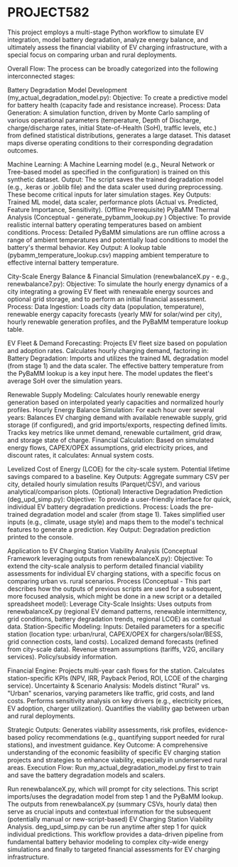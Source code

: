 ﻿# PROJECT582
This project employs a multi-stage Python workflow to simulate EV integration, model battery degradation, analyze energy balance, and ultimately assess the financial viability of EV charging infrastructure, with a special focus on comparing urban and rural deployments.


Overall Flow:
The process can be broadly categorized into the following interconnected stages:


Battery Degradation Model Development (my_actual_degradation_model.py):
Objective: To create a predictive model for battery health (capacity fade and resistance increase).
Process:
Data Generation: A simulation function, driven by Monte Carlo sampling of various operational parameters (temperature, Depth of Discharge, charge/discharge rates, initial State-of-Health (SoH), traffic levels, etc.) from defined statistical distributions, generates a large dataset. This dataset maps diverse operating conditions to their corresponding degradation outcomes.

Machine Learning: A Machine Learning model (e.g., Neural Network or Tree-based model as specified in the configuration) is trained on this synthetic dataset.
Output: The script saves the trained degradation model (e.g., .keras or .joblib file) and the data scaler used during preprocessing. These become critical inputs for later simulation stages.
Key Outputs: Trained ML model, data scaler, performance plots (Actual vs. Predicted, Feature Importance, Sensitivity).
(Offline Prerequisite) PyBaMM Thermal Analysis (Conceptual - generate_pybamm_lookup.py )
Objective: To provide realistic internal battery operating temperatures based on ambient conditions.
Process: Detailed PyBaMM simulations are run offline across a range of ambient temperatures and potentially load conditions to model the battery's thermal behavior.
Key Output: A lookup table (pybamm_temperature_lookup.csv) mapping ambient temperature to effective internal battery temperature.

City-Scale Energy Balance & Financial Simulation (renewbalanceX.py - e.g., renewbalance7.py):
Objective: To simulate the hourly energy dynamics of a city integrating a growing EV fleet with renewable energy sources and optional grid storage, and to perform an initial financial assessment.
Process:
Data Ingestion: Loads city data (population, temperature), renewable energy capacity forecasts (yearly MW for solar/wind per city), hourly renewable generation profiles, and the PyBaMM temperature lookup table.

EV Fleet & Demand Forecasting: Projects EV fleet size based on population and adoption rates. Calculates hourly charging demand, factoring in:
Battery Degradation: Imports and utilizes the trained ML degradation model (from stage 1) and the data scaler. The effective battery temperature from the PyBaMM lookup is a key input here. The model updates the fleet's average SoH over the simulation years.

Renewable Supply Modeling: Calculates hourly renewable energy generation based on interpolated yearly capacities and normalized hourly profiles.
Hourly Energy Balance Simulation: For each hour over several years:
Balances EV charging demand with available renewable supply, grid storage (if configured), and grid imports/exports, respecting defined limits.
Tracks key metrics like unmet demand, renewable curtailment, grid draw, and storage state of charge.
Financial Calculation: Based on simulated energy flows, CAPEX/OPEX assumptions, grid electricity prices, and discount rates, it calculates:
Annual system costs.

Levelized Cost of Energy (LCOE) for the city-scale system.
Potential lifetime savings compared to a baseline.
Key Outputs: Aggregate summary CSV per city, detailed hourly simulation results (Parquet/CSV), and various analytical/comparison plots.
(Optional) Interactive Degradation Prediction (deg_upd_simp.py):
Objective: To provide a user-friendly interface for quick, individual EV battery degradation predictions.
Process: Loads the pre-trained degradation model and scaler (from stage 1). Takes simplified user inputs (e.g., climate, usage style) and maps them to the model's technical features to generate a prediction.
Key Output: Degradation prediction printed to the console.

Application to EV Charging Station Viability Analysis (Conceptual Framework leveraging outputs from renewbalanceX.py):
Objective: To extend the city-scale analysis to perform detailed financial viability assessments for individual EV charging stations, with a specific focus on comparing urban vs. rural scenarios.
Process (Conceptual - This part describes how the outputs of previous scripts are used for a subsequent, more focused analysis, which might be done in a new script or a detailed spreadsheet model):
Leverage City-Scale Insights: Uses outputs from renewbalanceX.py (regional EV demand patterns, renewable intermittency, grid conditions, battery degradation trends, regional LCOE) as contextual data.
Station-Specific Modeling:
Inputs: Detailed parameters for a specific station (location type: urban/rural, CAPEX/OPEX for chargers/solar/BESS, grid connection costs, land costs). Localized demand forecasts (refined from city-scale data). Revenue stream assumptions (tariffs, V2G, ancillary services). Policy/subsidy information.

Financial Engine: Projects multi-year cash flows for the station. Calculates station-specific KPIs (NPV, IRR, Payback Period, ROI, LCOE of the charging service).
Uncertainty & Scenario Analysis:
Models distinct "Rural" vs. "Urban" scenarios, varying parameters like traffic, grid costs, and land costs.
Performs sensitivity analysis on key drivers (e.g., electricity prices, EV adoption, charger utilization).
Quantifies the viability gap between urban and rural deployments.

Strategic Outputs: Generates viability assessments, risk profiles, evidence-based policy recommendations (e.g., quantifying support needed for rural stations), and investment guidance.
Key Outcome: A comprehensive understanding of the economic feasibility of specific EV charging station projects and strategies to enhance viability, especially in underserved rural areas.
Execution Flow:
Run my_actual_degradation_model.py first to train and save the battery degradation models and scalers.

Run renewbalanceX.py, which will prompt for city selections. This script imports/uses the degradation model from step 1 and the PyBaMM lookup.
The outputs from renewbalanceX.py (summary CSVs, hourly data) then serve as crucial inputs and contextual information for the subsequent (potentially manual or new-script-based) EV Charging Station Viability Analysis.
deg_upd_simp.py can be run anytime after step 1 for quick individual predictions.
This workflow provides a data-driven pipeline from fundamental battery behavior modeling to complex city-wide energy simulations and finally to targeted financial assessments for EV charging infrastructure.
